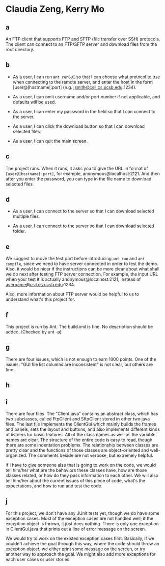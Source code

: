 # Claudia Zeng, Kerry Mo

## a

  An FTP client that supports FTP and SFTP (file transfer over SSH) protocols. The client can connect to an FTP/SFTP server and download files from the root directory.
  
## b

  * As a user, I can run `ant runGUI` so that I can choose what protocol to use when connecting to the remote server, and enter the host in the form [user@]hostname[:port] (e.g. jsmith@csil.cs.ucsb.edu:1234).
  
  * As a user, I can omit username and/or port number if not applicable, and defaults will be used.
  
  * As a user, I can enter my password in the field so that I can connect to the server.
  
  * As a user, I can click the download button so that I can download selected files.
  
  * As a user, I can quit the main screen.
  
## c

  The project runs. When it runs, it asks you to give the URL in format of `[user@]hostname[:port]`, for example, anonymous@localhost:2121. And then after you enter the password, you can type in the file name to download selected files.

## d

  * As a user, I can connect to the server so that I can download selected multiple files.

  * As a user, I can connect to the server so that I can download selected folder.
  
## e

  We suggest to move the test part before introducing `ant run` and `ant compile`, since we need to have server connected in order to test the demo. Also, it would be nicer if the instructions can be more clear about what shall we do next after testing FTP server connection. For example, the input URL when your test it is actually anonymous@localhost:2121, instead of username@csil.cs.ucsb.edu:1234.
  
  Also, more information about FTP server would be helpful to us to understand what's this project for.
  
## f

  This project is run by Ant. The build.xml is fine. No description should be added. (Checked by ant -p)
  
## g

  There are four issues, which is not enough to earn 1000 points. One of the issues: "GUI file list columns are inconsistent" is not clear, but others are fine.
  
## h
  

## i

  There are four files. The "Client.java" contains an abstract class, which has two subclasses, called FtpClient and SftpClient stored in other two java files. The last file implements the ClientGui which mainly builds the frames and panels, sets the layout and buttons, and also implements different kinds of listners for basic features. All of the class names as well as the variable names are clear. The structure of the entire code is easy to read, though there are some indentation problems. The relationship between classes are pretty clear and the functions of those classes are object-oriented and well-organized. The comments beside are not verbose, but extremely helpful.
  
  If I have to give someone else that is going to work on the code, we would tell him/her what are the behaviors these classes have, how are those classes related, or how do they pass information to each other. We will also tell him/her about the current issues of this piece of code, what's the expectations, and how to run and test the code.

## j

  For this project, we don't have any JUnit tests yet, though we do have some exception cases. Most of the exception cases are not handled well; if the exception object is thrown, it just does nothing. There is only one exception in ClientGui.java that prints out a line of error message on the screen.
  
  We would try to work on the existed exception cases first. Basically, if we couldn't achieve the goal through this way, where the code should throw an exception object, we either print some message on the screen, or try another way to approach the goal. We might also add more exceptions for each user cases or user stories.

  


  
  
  
